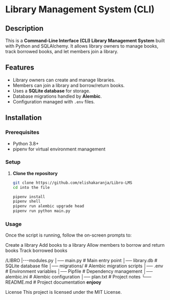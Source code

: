 # Library Management System (CLI)

## Description
This is a **Command-Line Interface (CLI) Library Management System** built with Python and SQLAlchemy. It allows library owners to manage books, track borrowed books, and let members join a library.

## Features
- Library owners can create and manage libraries.
- Members can join a library and borrow/return books.
- Uses a **SQLite database** for storage.
- Database migrations handled by **Alembic**.
- Configuration managed with `.env` files.

## Installation

### Prerequisites
- Python 3.8+
- pipenv for virtual environment management

### Setup
1. **Clone the repository**
   ```bash
   git clone https://github.com/elishakaranja/Libro-LMS
   cd into the file

   pipenv install 
   pipenv shell 
   pipenv run alembic upgrade head
   pipenv run python main.py

### Usage
Once the script is running, follow the on-screen prompts to:

Create a library
Add books to a library
Allow members to borrow and return books
Track borrowed books

/LIBRO
|---modules.py
│── main.py            # Main entry point
│── library.db         # SQLite database file
│── migrations/        # Alembic migration scripts
│── .env               # Environment variables
│── Pipfile            # Dependency management
│── alembic.ini        # Alembic configuration
│── plan.txt           # Project notes
└── README.md          # Project documentation
   **enjooy**

   
License
This project is licensed under the MIT License.